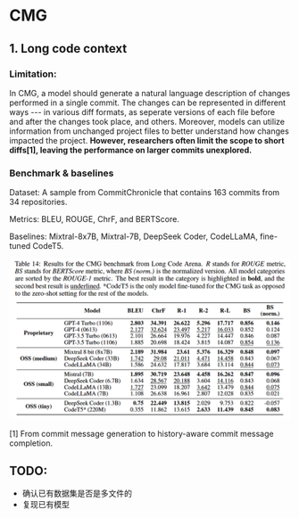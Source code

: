 # CMG

## 1. Long code context

### Limitation: 

In CMG, a model should generate a natural language description of changes performed in a single commit. The changes can be represented in different ways --- in various diff formats, as seperate versions of each file before and after the changes took place, and others.  Moreover, models can utilize information from unchanged project files to better understand how changes impacted the project. **However, researchers often limit the scope to short diffs[1], leaving the performance on larger commits unexplored.**



### Benchmark & baselines

Dataset: A sample from CommitChronicle that contains 163 commits from 34 repositories.

Metrics: BLEU, ROUGE, ChrF, and BERTScore.

Baselines: Mixtral-8x7B, Mixtral-7B, DeepSeek Coder, CodeLLaMA, fine-tuned CodeT5.

![image-20240826091807830](assets/image-20240826091807830.png)

[1] From commit message generation to history-aware commit message completion.

## TODO:

- 确认已有数据集是否是多文件的
- 复现已有模型